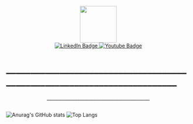 <div id="header" align="center">
  <img src="https://media.giphy.com/media/kBrSH5C4ps9nyNDo4S/giphy.gif" width="100"/>
</div>
<div id="badges" align = "center">
  <a href="https://www.facebook.com/nghinn0904/">
    <img src="https://img.shields.io/badge/facebook-blue?style=for-the-badge&logo=facebook&logoColor=white" alt="LinkedIn Badge"/>
  </a>
  <a href="https://www.youtube.com/channel/UCJuGUWC86nRGJFa7vW0hOqQ">
    <img src="https://img.shields.io/badge/YouTube-red?style=for-the-badge&logo=youtube&logoColor=white" alt="Youtube Badge"/>
  </a>
<!--   <a href="your-twitter-URL">
    <img src="https://img.shields.io/badge/Twitter-blue?style=for-the-badge&logo=twitter&logoColor=white" alt="Twitter Badge"/>
  </a> -->
</div>

# ________________________________________________________________________

<div align="center">  </div>

<div align="center">
____________________________________________

## 

 </div>
 
![Anurag's GitHub stats](https://github-readme-stats.vercel.app/api?username=nghinn1012&show_icons=true&theme=dracula) 
![Top Langs](https://github-readme-stats.vercel.app/api/top-langs/?username=nghinn1012&layout=compact&size_weight=0.5&count_weight=0.5&langs_count=12&theme=)

<!--[![Top Langs](https://github-readme-stats.vercel.app/api/top-langs/?username=vanhsusu03&langs_count=20)](https://github.com/anuraghazra/github-readme-stats)          
                             
